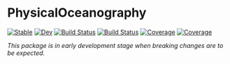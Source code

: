 # PhysicalOceanography

[![Stable](https://img.shields.io/badge/docs-stable-blue.svg)](https://gaelforget.github.io/PhysicalOceanography.jl/stable)
[![Dev](https://img.shields.io/badge/docs-dev-blue.svg)](https://gaelforget.github.io/PhysicalOceanography.jl/dev)
[![Build Status](https://github.com/gaelforget/PhysicalOceanography.jl/workflows/CI/badge.svg)](https://github.com/gaelforget/PhysicalOceanography.jl/actions)
[![Build Status](https://travis-ci.org/gaelforget/PhysicalOceanography.jl.svg?branch=master)](https://travis-ci.org/gaelforget/PhysicalOceanography.jl)
[![Coverage](https://codecov.io/gh/gaelforget/PhysicalOceanography.jl/branch/master/graph/badge.svg)](https://codecov.io/gh/gaelforget/PhysicalOceanography.jl)
[![Coverage](https://coveralls.io/repos/github/gaelforget/PhysicalOceanography.jl/badge.svg?branch=master)](https://coveralls.io/github/gaelforget/PhysicalOceanography.jl?branch=master)

_This package is in early development stage when breaking changes are to be expected._
